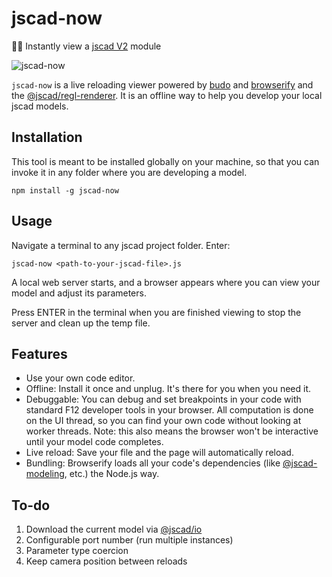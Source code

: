 # jscad-now
🧱👀 Instantly view a [jscad V2](https://github.com/jscad/OpenJSCAD.org/tree/V2) module

![jscad-now](https://user-images.githubusercontent.com/11507384/108975383-494f1680-763b-11eb-90b9-ec7ff6665921.gif)

`jscad-now` is a live reloading viewer powered by [budo](https://www.npmjs.com/package/budo) and [browserify](https://www.npmjs.com/package/browserify) and the [@jscad/regl-renderer](https://www.npmjs.com/package/@jscad/regl-renderer). It is an offline way to help you develop your local jscad models.

## Installation
This tool is meant to be installed globally on your machine, so that you can invoke it in any folder where you are developing a model.
```
npm install -g jscad-now
```

## Usage
Navigate a terminal to any jscad project folder.
Enter: 
```
jscad-now <path-to-your-jscad-file>.js
```

A local web server starts, and a browser appears where you can view your model and adjust its parameters.

Press ENTER in the terminal when you are finished viewing to stop the server and clean up the temp file.

## Features
* Use your own code editor.
* Offline: Install it once and unplug. It's there for you when you need it.
* Debuggable: You can debug and set breakpoints in your code with standard F12 developer tools in your browser. All computation is done on the UI thread, so you can find your own code without looking at worker threads. Note: this also means the browser won't be interactive until your model code completes.
* Live reload: Save your file and the page will automatically reload.
* Bundling: Browserify loads all your code's dependencies (like [@jscad-modeling](https://www.npmjs.com/package/@jscad/modeling), etc.) the Node.js way.

## To-do
1. Download the current model via [@jscad/io](https://www.npmjs.com/package/@jscad/io)
1. Configurable port number (run multiple instances)
1. Parameter type coercion
1. Keep camera position between reloads
